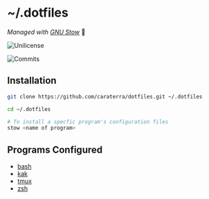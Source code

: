 
# ~/.dotfiles

*Managed with [GNU Stow](https://www.gnu.org/software/stow/)* :water_buffalo:

![Unilicense](https://img.shields.io/github/license/caraterra/dotfiles?style=for-the-badge)

![Commits](https://img.shields.io/github/commit-activity/m/caraterra/dotfiles?style=for-the-badge)

## Installation


```bash
git clone https://github.com/caraterra/dotfiles.git ~/.dotfiles

cd ~/.dotfiles

# To install a specfic program's configuration files
stow <name of program>
```

## Programs Configured

- [bash](https://www.gnu.org/software/bash/)
- [kak](https://github.com/mawww/kakoune)
- [tmux](https://github.com/tmux/tmux)
- [zsh](https://zsh.sourceforge.io/)
